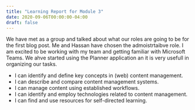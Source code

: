 ```yaml
---
title: "Learning Report for Module 3"
date: 2020-09-06T00:00:00-04:00
draft: false
---
```


We have met as a group and talked about what our roles are going to be for the first blog post. Me and Hassan have chosen the admoistrtaibve role.
I am excited to be working with my team and getting familiar with Microsoft Teams. We ahve started using the Planner application an it is very usefull in organizing
our tasks.
* I can identify and define key concepts in (web) content management.
* I can describe and compare content management systems.
* I can manage content using established workflows.
* I can identify and employ technologies related to content management.
* I can find and use resources for self-directed learning.
